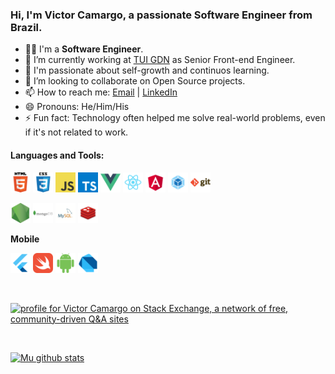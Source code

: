 ### Hi, I'm Victor Camargo, a passionate Software Engineer from Brazil.

- 👨‍💻  I'm a **Software Engineer**.
- 💼 I’m currently working at [TUI GDN](https://www.tuigroup.com/en-en) as Senior Front-end Engineer.
- 🌱 I'm passionate about self-growth and continuos learning.
- 👯 I’m looking to collaborate on Open Source projects.
- 📫 How to reach me: [Email](mailto:victorcamargodev@gmail.com) |  [LinkedIn](https://www.linkedin.com/in/victorcamargodev)
- 😄 Pronouns: He/Him/His
- ⚡ Fun fact: Technology often helped me solve real-world problems, even if it's not related to work.

#### Languages and Tools:
<code><img height="32" title="HTML" alt="HTML" src="https://raw.githubusercontent.com/github/explore/80688e429a7d4ef2fca1e82350fe8e3517d3494d/topics/html/html.png" /></code>
<code><img height="32" title="CSS" alt="CSS" src="https://raw.githubusercontent.com/github/explore/80688e429a7d4ef2fca1e82350fe8e3517d3494d/topics/css/css.png" /></code>
<code><img height="32" title="JavaScript" alt="JavaScript" src="https://raw.githubusercontent.com/github/explore/80688e429a7d4ef2fca1e82350fe8e3517d3494d/topics/javascript/javascript.png" /></code>
<code><img height="32" title="TypeScript" alt="TypeScript" src="https://raw.githubusercontent.com/github/explore/80688e429a7d4ef2fca1e82350fe8e3517d3494d/topics/typescript/typescript.png" /></code>
<code><img height="32" title="Vue" alt="Vue" src="https://raw.githubusercontent.com/github/explore/80688e429a7d4ef2fca1e82350fe8e3517d3494d/topics/vue/vue.png" /></code>
<code><img height="32" title="React" alt="React" src="https://raw.githubusercontent.com/github/explore/80688e429a7d4ef2fca1e82350fe8e3517d3494d/topics/react/react.png" /></code>
<code><img height="32" title="Angular" alt="Angular" src="https://raw.githubusercontent.com/github/explore/80688e429a7d4ef2fca1e82350fe8e3517d3494d/topics/angular/angular.png" /></code>
<code><img height="32" title="Git" alt="Git" src="https://raw.githubusercontent.com/github/explore/80688e429a7d4ef2fca1e82350fe8e3517d3494d/topics/webpack/webpack.png" /></code>
<code><img height="32" title="Git" alt="Git" src="https://raw.githubusercontent.com/github/explore/80688e429a7d4ef2fca1e82350fe8e3517d3494d/topics/git/git.png" /></code>

<code><img height="32" title="Node.js" alt="Node.js" src="https://raw.githubusercontent.com/github/explore/80688e429a7d4ef2fca1e82350fe8e3517d3494d/topics/nodejs/nodejs.png" /></code>
<code><img height="32" title="MongoDB" alt="MongoDB" src="https://raw.githubusercontent.com/github/explore/80688e429a7d4ef2fca1e82350fe8e3517d3494d/topics/mongodb/mongodb.png" /></code>
<code><img height="32" title="MySQL" alt="MySQL" src="https://raw.githubusercontent.com/github/explore/80688e429a7d4ef2fca1e82350fe8e3517d3494d/topics/mysql/mysql.png" /></code>
<code><img height="32" title="Redis" alt="Redis" src="https://raw.githubusercontent.com/github/explore/80688e429a7d4ef2fca1e82350fe8e3517d3494d/topics/redis/redis.png" /></code>

**Mobile**

<code><img height="32" title="Flutter" alt="Flutter" src="https://raw.githubusercontent.com/github/explore/80688e429a7d4ef2fca1e82350fe8e3517d3494d/topics/flutter/flutter.png" /></code>
<code><img height="32" title="Swift" alt="Swift" src="https://raw.githubusercontent.com/github/explore/80688e429a7d4ef2fca1e82350fe8e3517d3494d/topics/swift/swift.png" /></code>
<code><img height="32" title="Android" alt="Android" src="https://raw.githubusercontent.com/github/explore/80688e429a7d4ef2fca1e82350fe8e3517d3494d/topics/android/android.png" /></code>
<code><img height="32" title="Dart" alt="Dart" src="https://raw.githubusercontent.com/github/explore/80688e429a7d4ef2fca1e82350fe8e3517d3494d/topics/dart/dart.png" /></code>


<br />

<a href="https://stackoverflow.com/users/2437999/victor-camargo"><img src="https://stackexchange.com/users/flair/2837714.png" width="208" height="58" alt="profile for Victor Camargo on Stack Exchange, a network of free, community-driven Q&amp;A sites" title="profile for Victor Camargo on Stack Exchange, a network of free, community-driven Q&amp;A sites"></a>

<br />

[![Mu github stats](https://github-readme-stats.vercel.app/api?username=victorcamargo&count_private=true&theme=buefy&show_icons=true)](https://github.com/victorcamargo)

<!-- <img height="195px" src="https://github-readme-stats.vercel.app/api/top-langs/?username=victorcamargo&layout=compact&card_width=370&theme=buefy" /> --!>
